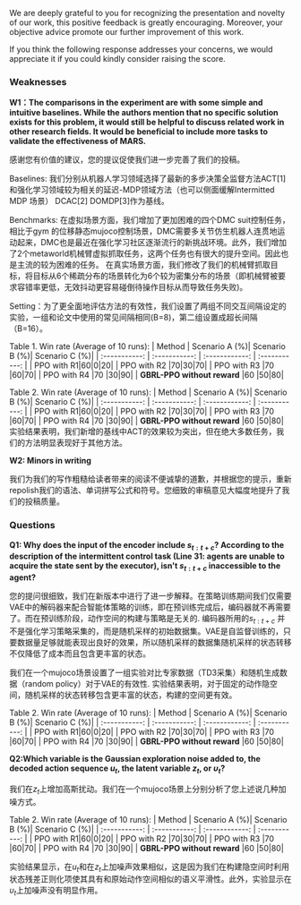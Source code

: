 We are deeply grateful to you for recognizing the presentation and novelty of our work, this positive feedback is greatly encouraging. Moreover, your objective advice promote our further improvement of this work.

If you think the following response addresses your concerns, we would appreciate it if you could kindly consider raising the score.
### Weaknesses
**W1：The comparisons in the experiment are with some simple and intuitive baselines. While the authors mention that no specific solution exists for this problem, it would still be helpful to discuss related work in other research fields. It would be beneficial to include more tasks to validate the effectiveness of MARS.**

感谢您有价值的建议，您的提议促使我们进一步完善了我们的投稿。

Baselines: 我们分别从机器人学习领域选择了最新的多步决策全监督方法ACT[1] 和强化学习领域较为相关的延迟-MDP领域方法（也可以侧面缓解Intermitted MDP 场景） DCAC[2] DOMDP[3]作为基线。

Benchmarks: 在虚拟场景方面，我们增加了更加困难的四个DMC suit控制任务，相比于gym 的位移静态mujoco控制场景，DMC需要多关节仿生机器人连贯地运动起来，DMC也是最近在强化学习社区逐渐流行的新挑战环境。此外，我们增加了2个metaworld机械臂虚拟抓取任务，这两个任务也有很大的提升空间。因此也是主流的较为困难的任务。
在真实场景方面，我们修改了我们的机械臂抓取目标，将目标从6个稀疏分布的场景转化为6个较为密集分布的场景（即机械臂被要求容错率更低，无效抖动更容易碰倒待操作目标从而导致任务失败)。

Setting：为了更全面地评估方法的有效性，我们设置了两组不同交互间隔设定的实验，一组和论文中使用的常见间隔相同(B=8)，第二组设置成超长间隔 （B=16）。

Table 1. Win rate (Average of 10 runs):
| Method      | Scenario A (%)| Scenario B (%)| Scenario C (%)|
| :-----------: | :-----------: | :------------: | :-----------: |
| PPO with R1|$60$|$0$|$20$|
| PPO with R2 |$70$|$30$|$70$|
| PPO with R3 |$70$ |$60$|$70$|
| PPO with R4 |$70$ |$30$|$90$|
| **GBRL-PPO without reward** |$60$ |$50$|$80$|

Table 2. Win rate (Average of 10 runs):
| Method      | Scenario A (%)| Scenario B (%)| Scenario C (%)|
| :-----------: | :-----------: | :------------: | :-----------: |
| PPO with R1|$60$|$0$|$20$|
| PPO with R2 |$70$|$30$|$70$|
| PPO with R3 |$70$ |$60$|$70$|
| PPO with R4 |$70$ |$30$|$90$|
| **GBRL-PPO without reward** |$60$ |$50$|$80$|
实验结果表明，我们新增的基线中ACT的效果较为突出，但在绝大多数任务，我们的方法明显表现好于其他方法。

**W2: Minors in writing**

我们为我们的写作粗糙给读者带来的阅读不便诚挚的道歉，并根据您的提示，重新repolish我们的语法、单词拼写公式和符号。您细致的审稿意见大幅度地提升了我们的投稿质量。

### Questions
**Q1: Why does the input of the encoder include $s_{t:t+c}$? According to the description of the intermittent control task (Line 31: agents are unable to acquire the state sent by the executor), isn't $s_{t:t+c}$ inaccessible to the agent?**

您的提问很细致，我们在新版本中进行了进一步解释。在策略训练期间我们仅需要VAE中的解码器来配合智能体策略的训练，即在预训练完成后，编码器就不再需要了。而在预训练阶段，动作空间的构建与策略是无关的. 编码器所用的$s_{t:t+c}$ 并不是强化学习策略采集的，而是随机采样的初始数据集。VAE是自监督训练的，只要数据量足够就能表现出良好的效果，所以随机采样的数据集随机采样的状态转移不仅降低了成本而且包含更丰富的状态。

我们在一个mujoco场景设置了一组实验对比专家数据（TD3采集）和随机生成数据（random policy）对于VAE的有效性. 实验结果表明，对于固定的动作隐空间，随机采样的状态转移包含更丰富的状态，构建的空间更有效。

Table 2. Win rate (Average of 10 runs):
| Method      | Scenario A (%)| Scenario B (%)| Scenario C (%)|
| :-----------: | :-----------: | :------------: | :-----------: |
| PPO with R1|$60$|$0$|$20$|
| PPO with R2 |$70$|$30$|$70$|
| PPO with R3 |$70$ |$60$|$70$|
| PPO with R4 |$70$ |$30$|$90$|
| **GBRL-PPO without reward** |$60$ |$50$|$80$|

**Q2:Which variable is the Gaussian exploration noise added to, the decoded action sequence $u_t$, the latent variable $z_t$, or $\upsilon_t$?**

我们在$z_t$上增加高斯扰动。我们在一个mujoco场景上分别分析了您上述说几种加噪方式。

Table 2. Win rate (Average of 10 runs):
| Method      | Scenario A (%)| Scenario B (%)| Scenario C (%)|
| :-----------: | :-----------: | :------------: | :-----------: |
| PPO with R1|$60$|$0$|$20$|
| PPO with R2 |$70$|$30$|$70$|
| PPO with R3 |$70$ |$60$|$70$|
| PPO with R4 |$70$ |$30$|$90$|
| **GBRL-PPO without reward** |$60$ |$50$|$80$|

实验结果显示，在$u_t$和在$z_t$上加噪声效果相似，这是因为我们在构建隐空间时利用状态残差正则化项使其具有和原始动作空间相似的语义平滑性。此外，实验显示在 $\upsilon_t$上加噪声没有明显作用。
